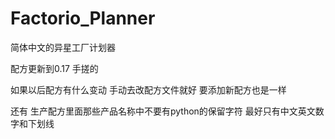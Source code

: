 # Factorio_Planner
简体中文的异星工厂计划器

配方更新到0.17 手搓的

如果以后配方有什么变动 手动去改配方文件就好 要添加新配方也是一样

还有 生产配方里面那些产品名称中不要有python的保留字符
最好只有中文英文数字和下划线
